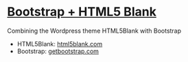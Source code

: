 # [Bootstrap + HTML5 Blank](http://html5blank.com)

Combining the Wordpress theme HTML5Blank with Bootstrap

* HTML5Blank: [html5blank.com](http://html5blank.com)
* Bootstrap: [getbootstrap.com](http://getbootstrap.com)
